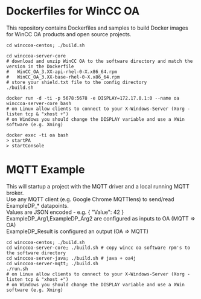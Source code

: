 # Dockerfiles for WinCC OA

This repository contains Dockerfiles and samples to build Docker images for WinCC OA products and open source projects.
```
cd winccoa-centos; ./build.sh

cd winccoa-server-core
# download and unzip WinCC OA to the software directory and match the version in the Dockerfile
#   WinCC_OA_3.XX-api-rhel-0-X.x86_64.rpm 
#   WinCC_OA_3.XX-base-rhel-0-X.x86_64.rpm
# store your shield.txt file to the config directory
./build.sh

docker run -d -ti -p 5678:5678 -e DISPLAY=172.17.0.1:0 --name oa winccoa-server-core bash 
# on Linux allow clients to connect to your X-Windows-Server (Xorg -listen tcp & "xhost +")
# on Windows you should change the DISPLAY variable and use a XWin software (e.g. Xming)

docker exec -ti oa bash
> startPA
> startConsole
```

# MQTT Example
This will startup a project with the MQTT driver and a local running MQTT broker.<br>
Use any MQTT client (e.g. Google Chrome MQTTlens) to send/read ExampleDP_* datapoints.<br>
Values are JSON encoded - e.g. { "Value": 42 }<br>
ExampleDP_Arg1,ExampleDP_Arg2 are configured as inputs to OA (MQTT => OA)<br>
ExampleDP_Result is configured an output (OA => MQTT)<br>
```
cd winccoa-centos; ./build.sh
cd winccoa-server-core; ./build.sh # copy wincc oa software rpm's to the software directory
cd winccoa-server-java; ./build.sh # java + oa4j 
cd winccoa-server-mqtt; ./build.sh
./run.sh 
# on Linux allow clients to connect to your X-Windows-Server (Xorg -listen tcp & "xhost +")
# on Windows you should change the DISPLAY variable and use a XWin software (e.g. Xming)
```

